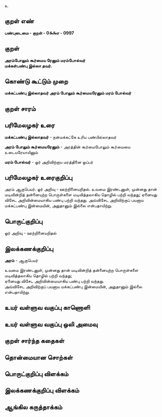 உ

## குறள் எண் 

**பண்புடைமை - குறள் - 0௯௯எ - 0997**

## குறள் 

**அரம்போலும் கூர்மைய ரேனும் மரம்போல்வர்  
மக்கள்பண்பு இல்லா தவர்.** 

## கொண்டு கூட்டும் முறை

**மக்கட்பண்பு இல்லாதவர் அரம் போலும் கூர்மையரேனும் மரம் போல்வர்**

## குறள் சாரம் 


## பரிமேலழகர் உரை

**மக்கட்பண்பு இல்லாதவர்** - நன்மக்கட்கே உரிய பண்பில்லாதவர்

**அரம் போலும் கூர்மையரேனும்** - அரத்தின் கூர்மைபோலும் கூர்மையை உடையரேயாயினும்

**மரம் போல்வர்** - ஓர் அறிவிற்றாய மரத்தினை ஒப்பர்

## பரிமேலழகர் உரைகுறிப்பு   

அரம் ஆகுபெயர். ஓர் அறிவு - ஊற்றினையறிதல். உவமை இரண்டனுள், முன்னது தான் மடிவின்றித் தன்னையுற்ற பொருள்களை மடிவித்தலாகிய தொழில் பற்றி வந்தது; ஏனையது விசேட அறிவின்மையாகிய பண்பு பற்றி வந்தது. அவ்விசேட அறிவிற்குப் பயனாய மக்கட்பண்பு இன்மையின், அதுதானும் இல்லை என்பதாயிற்று.

## பொருட்குறிப்பு 

ஓர் அறிவு - ஊற்றினையறிதல்

## இலக்கணக்குறிப்பு  

**அரம்** - ஆகுபெயர்

உவமை இரண்டனுள், முன்னது தான் மடிவின்றித் தன்னையுற்ற பொருள்களை மடிவித்தலாகிய தொழில் பற்றி வந்தது;   
ஏனையது விசேட அறிவின்மையாகிய பண்பு பற்றி வந்தது.   
அவ்விசேட அறிவிற்குப் பயனாய மக்கட்பண்பு இன்மையின், அதுதானும் இல்லை என்பதாயிற்று.
 
## உயர் வள்ளுவ வகுப்பு காணொளி


## உயர் வள்ளுவ வகுப்பு ஒலி அமைவு 

 
## குறள் சார்ந்த கதைகள் 


## தொன்மையான சொற்கள்


## பொருட்குறிப்பு விளக்கம்


## இலக்கணக்குறிப்பு விளக்கம்


## ஆங்கில கருத்தாக்கம் 


